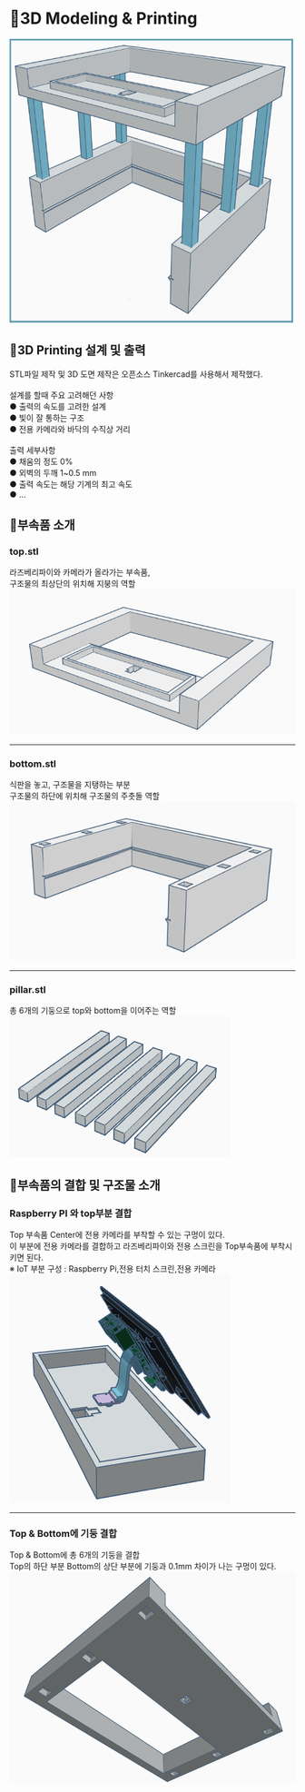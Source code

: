 <h1> 🧱3D Modeling & Printing </h1>
<div align="left">
<img src="/3D_printing/asset/model.png" width="500" height="500">
</div>

<h2>🔧3D Printing 설계 및 출력</h2>
STL파일 제작 및 3D 도면 제작은 오픈소스 Tinkercad를 사용해서 제작했다. <br><br>
설계를 할때 주요 고려해던 사항 <br>
  ● 출력의 속도를 고려한 설계 <br>
  ● 빛이 잘 통하는 구조 <br>
  ● 전용 카메라와 바닥의 수직상 거리 <br><br>
출력 세부사항 <br>
  ● 채움의 정도 0% <br>
  ● 외벽의 두깨 1~0.5 mm <br>
  ● 출력 속도는 해당 기계의 최고 속도 <br>
  ● ... <br>

<h2>🔨부속품 소개</h2>
<h3>top.stl</h3>
라즈베리파이와 카메라가 올라가는 부속품, <br>
구조물의 최상단의 위치해 지붕의 역할<br>
<img src="/3D_printing/asset/top.png">
 
  ___
 
<h3>bottom.stl</h3> 
식판을 놓고, 구조물을 지탱하는 부분 <br>
구조물의 하단에 위치해 구조물의 주춧돌 역할 <br>
<img src="/3D_printing/asset/bottom.png">

 ___
 
<h3>pillar.stl</h3>
총 6개의 기둥으로 top와 bottom을 이어주는 역할
<br>
<img src="/3D_printing/asset/pill.png">
  
<h2>🔩부속품의 결합 및 구조물 소개 </h2>
<h3>Raspberry PI 와 top부분 결합 </h3>
Top 부속품 Center에 전용 카메라를 부착할 수 있는 구멍이 있다. <br>
이 부분에 전용 카메라를 결합하고 라즈베리파이와 전용 스크린을 Top부속품에 부착시키면 된다.<br>
※ IoT 부분 구성 : Raspberry Pi,전용 터치 스크린,전용 카메라 <br>
<img src="/3D_printing/asset/rasp1.png">
  
 ___
 
<h3>Top & Bottom에 기둥 결합 </h3>
Top & Bottom에 총 6개의 기둥을 결합 <br>
Top의 하단 부분 Bottom의 상단 부분에 기둥과 0.1mm 차이가 나는 구멍이 있다.
<img src="/3D_printing/asset/top2.png">


</div>
